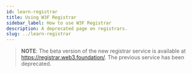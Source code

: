 ```yaml
---
id: learn-registrar
title: Using W3F Registrar
sidebar_label: How to use W3F Registrar
description: A deprecated page on registrars.
slug: ../learn-registrar
---
```


> **NOTE**: The beta version of the new registrar service is available at
> https://registrar.web3.foundation/. The previous service has been deprecated.

